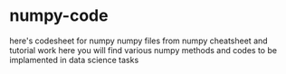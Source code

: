 # numpy-code
here's codesheet for numpy 
numpy files from numpy cheatsheet and tutorial work
here you will find various numpy methods and codes to be implamented in data science tasks
